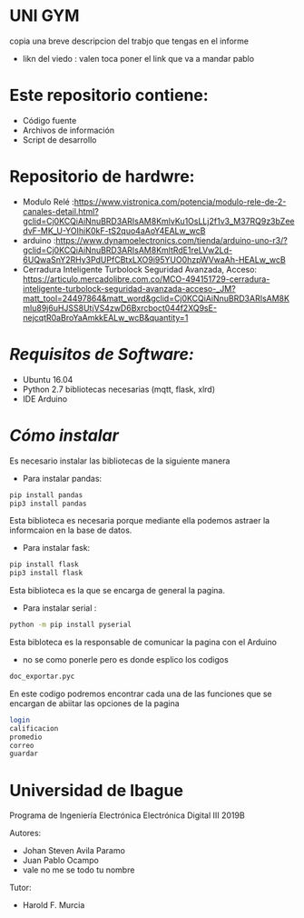 # UNI GYM

copia una breve descripcion del trabjo que tengas en el informe  

* likn  del  viedo : valen toca poner el link que va a mandar pablo 

# Este repositorio contiene:

* Código fuente
* Archivos de información
* Script de desarrollo

# Repositorio de  hardwre:

* Modulo Relé :https://www.vistronica.com/potencia/modulo-rele-de-2-canales-detail.html?gclid=Cj0KCQiAiNnuBRD3ARIsAM8KmlvKu1OsLLj2f1v3_M37RQ9z3bZeedvF-MK_U-YOIhiK0kF-tS2quo4aAoY4EALw_wcB
* arduino :https://www.dynamoelectronics.com/tienda/arduino-uno-r3/?gclid=Cj0KCQiAiNnuBRD3ARIsAM8KmltRdE1reLVw2Ld-6UQwaSnY2RHy3PdUPfCBtxLXO9i95YUO0hzpWVwaAh-HEALw_wcB
* Cerradura Inteligente Turbolock Seguridad Avanzada, Acceso: https://articulo.mercadolibre.com.co/MCO-494151729-cerradura-inteligente-turbolock-seguridad-avanzada-acceso-_JM?matt_tool=24497864&matt_word&gclid=Cj0KCQiAiNnuBRD3ARIsAM8Kmlu89j6uHJSS8UtjVS4zwD6Bxrcboct044f2XQ9sE-nejcqtR0aBroYaAmkkEALw_wcB&quantity=1

# *Requisitos de Software:*

* Ubuntu 16.04
* Python 2.7 bibliotecas necesarias (mqtt, flask, xlrd)
* IDE Arduino

# *Cómo instalar*

Es necesario instalar las bibliotecas de la siguiente manera

* Para instalar pandas:
 ```sh
pip install pandas
pip3 install pandas
```
Esta biblioteca es necesaria porque mediante ella podemos astraer la informcaion en la base de datos.

* Para instalar fask:
 ```sh
pip install flask
pip3 install flask
```
Esta biblioteca es la que se encarga de general la pagina.

* Para instalar serial :
```sh 
python -m pip install pyserial
```
Esta bibloteca es la responsable de comunicar la pagina con el Arduino

* no se como ponerle pero es donde esplico los codigos

```sh
doc_exportar.pyc
```
En este codigo podremos encontrar cada una de las funciones que se encargan de abiitar las opciones de la pagina 
```sh
login
calificacion
promedio
correo
guardar
```

# Universidad de Ibague 

Programa de Ingeniería Electrónica
Electrónica Digital III 2019B

Autores:

 * Johan Steven Avila Paramo
 * Juan Pablo Ocampo
 * vale no me se todo tu nombre 
  

Tutor:

 * Harold F. Murcia

